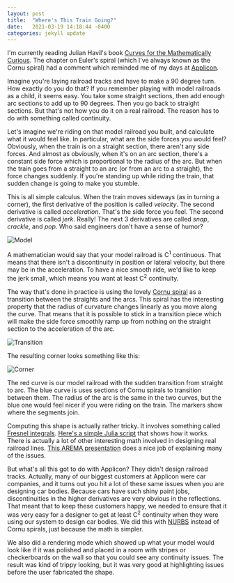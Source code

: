 ```yaml
---
layout: post
title:  "Where's This Train Going?"
date:   2021-03-19 14:18:44 -0400
categories: jekyll update
---
```

I'm currently reading Julian Havil's book [Curves for the Mathematically Curious](https://press.princeton.edu/books/hardcover/9780691180052/curves-for-the-mathematically-curious). The chapter on Euler's spiral (which I've
always known as the Cornu spiral) had a comment which reminded me of my days at [Applicon](https://en.wikipedia.org/wiki/Applicon).

Imagine you're laying railroad tracks and have to make a 90 degree turn. How exactly do you do that? If you remember playing with
model railroads as a child, it seems easy. You take some straight sections, then add enough arc sections to add up to 90 degrees.
Then you go back to straight sections. But that's not how you do it on a real railroad. The reason has to do with something called continuity.

Let's imagine we're riding on that model railroad you built, and calculate what it would feel like. In particular, what
are the side forces you would feel? Obviously, when the train is on a straight section, there aren't any side forces.
And almost as obviously, when it's on an arc section, there's a constant side force which is proportional to the
radius of the arc. But when the train goes from a straight to an arc (or from an arc to a straight), the force
changes suddenly. If you're standing up while riding the train, that sudden change is going to make you stumble.

This is all simple calculus. When the train moves sideways (as in turning a corner), the first derivative of the
position is called <em>velocity</em>. The second derivative is called <em>acceleration</em>. That's the side force you
feel. The second derivative is called <em>jerk</em>. Really! The next 3 derivatives are called <em>snap</em>, <em>crackle</em>,
and <em>pop</em>. Who said engineers don't have a sense of humor?

![Model]({{site.baseurl}}/images/cornu_model_accel.png)

A mathematician would say that your model railroad is C<sup>1</sup>
continuous. That means that there isn't a discontinuity in position or lateral velocity, but there may be in the acceleration.
To have a nice smooth ride, we'd like to keep the jerk small, which means you want at least C<sup>2</sup> continuity.

The way that's done in practice is using the lovely [Cornu spiral](https://mathworld.wolfram.com/CornuSpiral.html) as a
transition between the straights and the arcs. This spiral has the interesting property that the radius of curvature
changes linearly as you move along the curve. That means that it is possible to stick in a transition piece which
will make the side force smoothly ramp up from nothing on the straight section to the acceleration of the arc.

![Transition]({{site.baseurl}}/images/cornu_transition_accel.png)

The resulting corner looks something like this:

![Corner]({{site.baseurl}}/images/cornu_corner.png)

The red curve is our model railroad with the sudden transition from straight to arc. The blue curve is uses sections of
Cornu spirals to transition between them. The radius of the arc is the same in the two curves, but the blue one would feel
nicer if you were riding on the train. The markers show where the segments join.

Computing this shape is actually rather tricky. It involves something called [Fresnel integrals](https://en.wikipedia.org/wiki/Fresnel_integral).
[Here's a simple Julia script](https://github.com/rustytriangles/cornu/blob/master/src/corner.jl) that shows how it works. There
is actually a lot of other interesting math involved in designing real railroad lines. [This AREMA presentation](https://web.engr.uky.edu/~jrose/RailwayIntro/Modules/Module%206%20Railway%20Alignment%20Design%20and%20Geometry%20REES%202010.pdf)
does a nice job of explaining many of the issues.

But what's all this got to do with Applicon? They didn't design railroad tracks. Actually, many of our biggest customers at Applicon
were car companies, and it turns out you hit a lot of these same issues when you are designing car bodies. Because cars have such
shiny paint jobs, discontinuities in the higher derivatives are very obvious in the reflections. That meant that to keep these customers
happy, we needed to ensure that it was very easy for a designer to get at least C<sup>2</sup> continuity when they were using our system
to design car bodies. We did this with [NURBS](https://en.wikipedia.org/wiki/Non-uniform_rational_B-spline) instead of Cornu spirals, just
because the math is simpler.

We also did a rendering mode which showed up what your model would look like if it was polished and placed in a
room with stripes or checkerboards on the wall so that you could see any continuity issues. The result was kind of
trippy looking, but it was very good at highlighting issues before the user fabricated the shape.

